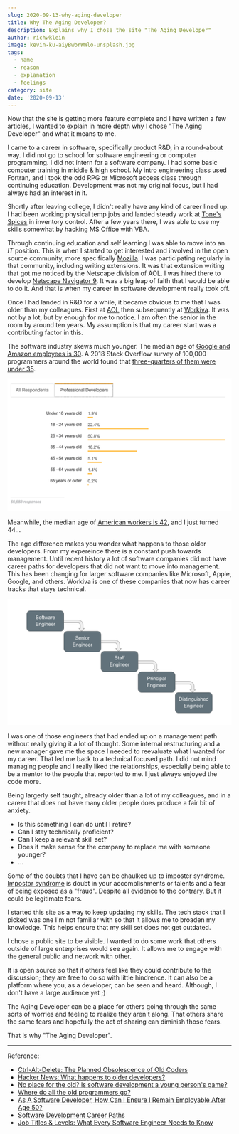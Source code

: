 ```yaml
---
slug: 2020-09-13-why-aging-developer
title: Why The Aging Developer?
description: Explains why I chose the site "The Aging Developer"
author: richwklein
image: kevin-ku-aiyBwbrWWlo-unsplash.jpg
tags:
  - name
  - reason
  - explanation
  - feelings
category: site
date: '2020-09-13'
---
```


Now that the site is getting more feature complete and I have written a few articles, 
I wanted to explain in more depth why I chose &quot;The Aging Developer&quot; 
and what it means to me.

I came to a career in software, specifically product R&D, in a round-about way. 
I did not go to school for software engineering or computer programming. I did 
not intern for a software company. I had some basic computer training in 
middle & high school. My intro engineering class used Fortran, and I took the 
odd RPG or Microsoft access class through continuing education. Development was
not my original focus, but I had always had an interest in it. 

Shortly after leaving college, I didn't really have any kind of career lined up.
I had been working physical temp jobs and landed steady work at 
[Tone's Spices](https://www.tones.com/about) in inventory control. After a 
few years there, I was able to use my skills somewhat by hacking MS Office with 
VBA. 

Through continuing education and self learning I was able to move into 
an *IT* position. This is when I started to get interested and involved in the 
open source community, more specifically [Mozilla](https://www.mozilla.org). 
I was participating regularly in that community, including writing extensions. 
It was that extension writing that got me noticed by the Netscape division of 
AOL. I was hired there to develop [Netscape Navigator 9](https://en.wikipedia.org/wiki/Netscape_Navigator_9). 
It was a big leap of faith that I would be able to do it. And that is when 
my career in software development really took off.

Once I had landed in R&D for a while, it became obvious to me that I was older 
than my colleagues. First at [AOL](https://en.wikipedia.org/wiki/AOL) then 
subsequently at [Workiva](https://en.wikipedia.org/wiki/Workiva). It was not by a lot, 
but by enough for me to notice. I am often the senior in the room by around ten years. 
My assumption is that my career start was a contributing factor in this.

The software industry skews much younger. The median age of 
[Google and Amazon employees is 30](https://www.payscale.com/data-packages/top-tech-companies-compared/tech-salaries).
A 2018 Stack Overflow survey of 100,000 programmers around the world found that 
[three-quarters of them were under 35](https://insights.stackoverflow.com/survey/2018#developer-profile-age). 

![Stack Overflow](stackoverflow-age.png)

Meanwhile, the median age of [American workers is 42](https://www.bls.gov/emp/tables/median-age-labor-force.htm),
and I just turned 44...

The age difference makes you wonder what happens to those older developers. From
my expereince there is a constant push towards management. Until recent history 
a lot of software companies did not have career paths for developers that did 
not want to move into management. This has been changing for larger software 
companies like Microsoft, Apple, Google, and others. Workiva is one of these 
companies that now has career tracks that stays technical.

![Technical Career Path](career-path.png)

I was one of those engineers that had ended up on a management path without really 
giving it a lot of thought. Some internal restructuring and a new manager gave 
me the space I needed to reevaluate what I wanted for my career. That led me 
back to a technical focused path. I did not mind managing people and I really 
liked the relationships, especially being able to be a mentor to the people that 
reported to me. I just always enjoyed the code more.  

Being largerly self taught, already older than a lot of my colleagues, and in a 
career that does not have many older people does produce a fair bit of anxiety.

* Is this something I can do until I retire?
* Can I stay technically proficient?
* Can I keep a relevant skill set?
* Does it make sense for the company to replace me with someone younger?
* ...

Some of the doubts that I have can be chaulked up to imposter syndrome. 
[Impostor syndrome](https://en.wikipedia.org/wiki/Impostor_syndrome) is doubt 
in your accomplishments or talents and a fear of being exposed as a "fraud". 
Despite all evidence to the contrary. But it could be legitimate fears.

I started this site as a way to keep updating my skills. The tech stack that I
picked was one I'm not familiar with so that it allows me to broaden my knowledge. 
This helps ensure that my skill set does not get outdated. 

I chose a public site to be visible. I wanted to do some work that others outside 
of large enterprises would see again. It allows me to engage with the general 
public and network with other. 

It is open source so that if others feel like they could contribute to the 
discussion; they are free to do so with little hindrence. It can also be a 
platform where you, as a developer, can be seen and heard. Although, I don't
have a large audience yet ;)

The Aging Developer can be a place for others going through the same sorts of 
worries and feeling to realize they aren't along. That others share the same 
fears and hopefully the act of sharing can diminish those fears.

That is why "The Aging Developer".

----
Reference:

* [Ctrl-Alt-Delete: The Planned Obsolescence of Old Coders](https://onezero.medium.com/ctrl-alt-delete-the-planned-obsolescence-of-old-coders-9c5f440ee68)
* [Hacker News: What happens to older developers?](https://news.ycombinator.com/item?id=7372997)
* [No place for the old? Is software development a young person's game?](https://www.techrepublic.com/article/no-place-for-the-old-is-software-development-a-young-persons-game/)
* [Where do all the old programmers go?](https://www.infoworld.com/article/2617093/it-careers-where-do-all-the-old-programmers-go.html)
* [As A Software Developer, How Can I Ensure I Remain Employable After Age 50?](https://www.forbes.com/sites/quora/2012/09/17/as-a-software-developer-how-can-i-ensure-i-remain-employable-after-age-50/#6ab73da57264)
* [Software Development Career Paths](https://simpleprogrammer.com/software-development-career-paths/)
* [Job Titles & Levels: What Every Software Engineer Needs to Know](https://www.holloway.com/s/trh-job-titles-levels-fundamentals-for-software-engineering)
  
